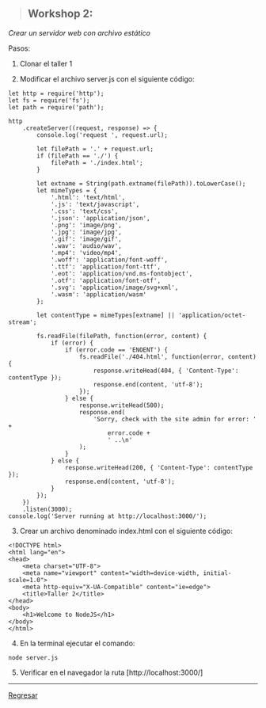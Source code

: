 > ## Workshop 2:

<em>Crear un servidor web con archivo estático</em>

Pasos:
1. Clonar el taller 1

2. Modificar el archivo server.js con el siguiente código:
```
let http = require('http');
let fs = require('fs');
let path = require('path');

http
	.createServer((request, response) => {
		console.log('request ', request.url);

		let filePath = '.' + request.url;
		if (filePath == './') {
			filePath = './index.html';
		}

		let extname = String(path.extname(filePath)).toLowerCase();
		let mimeTypes = {
			'.html': 'text/html',
			'.js': 'text/javascript',
			'.css': 'text/css',
			'.json': 'application/json',
			'.png': 'image/png',
			'.jpg': 'image/jpg',
			'.gif': 'image/gif',
			'.wav': 'audio/wav',
			'.mp4': 'video/mp4',
			'.woff': 'application/font-woff',
			'.ttf': 'application/font-ttf',
			'.eot': 'application/vnd.ms-fontobject',
			'.otf': 'application/font-otf',
			'.svg': 'application/image/svg+xml',
			'.wasm': 'application/wasm'
		};

		let contentType = mimeTypes[extname] || 'application/octet-stream';

		fs.readFile(filePath, function(error, content) {
			if (error) {
				if (error.code == 'ENOENT') {
					fs.readFile('./404.html', function(error, content) {
						response.writeHead(404, { 'Content-Type': contentType });
						response.end(content, 'utf-8');
					});
				} else {
					response.writeHead(500);
					response.end(
						'Sorry, check with the site admin for error: ' +
							error.code +
							' ..\n'
					);
				}
			} else {
				response.writeHead(200, { 'Content-Type': contentType });
				response.end(content, 'utf-8');
			}
		});
	})
	.listen(3000);
console.log('Server running at http://localhost:3000/');
```

3. Crear un archivo denominado index.html con el siguiente código:
```
<!DOCTYPE html>
<html lang="en">
<head>
    <meta charset="UTF-8">
    <meta name="viewport" content="width=device-width, initial-scale=1.0">
    <meta http-equiv="X-UA-Compatible" content="ie=edge">
    <title>Taller 2</title>
</head>
<body>
    <h1>Welcome to NodeJS</h1>
</body>
</html>
```

4. En la terminal ejecutar el comando:
```
node server.js
```

5. Verificar en el navegador la ruta [http://localhost:3000/]

***

<a href="../README.md">Regresar</a>

